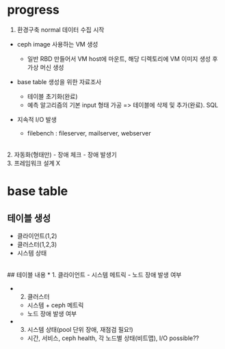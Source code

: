# progress
1. 환경구축
normal 데이터 수집 시작

* ceph image 사용하는 VM 생성
  - 일반 RBD 만들어서 VM host에 마운트, 해당 디렉토리에 VM 이미지 생성 후 가상 머신 생성

* base table 생성을 위한 자료조사
  - 테이블 초기화(완료)
  - 예측 알고리즘의 기본 input 형태 가공
     => 테이블에 삭제 및 추가(완료). SQL

* 지속적 I/O 발생
  - filebench : fileserver, mailserver, webserver
<br/>
2. 자동화(형태만)
  - 장애 체크
  - 장애 발생기
<br/>
3. 프레임워크 설계 X
<br/>

# base table
## 테이블 생성
  - 클라이언트(1,2)
  - 클러스터(1,2,3) 
  - 시스템 상태
<br/>
## 테이블 내용
  * 1. 클라이언트
    - 시스템 메트릭
    - 노드 장애 발생 여부

  * 2. 클러스터
    - 시스템 + ceph 메트릭
    - 노드 장애 발생 여부

  * 3. 시스템 상태(pool 단위 장애, 재점검 필요!)
    - 시간, 서비스, ceph health, 각 노드별 상태(비트맵), I/O possible??
